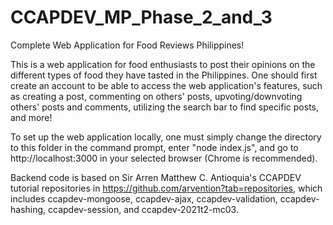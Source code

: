 # CCAPDEV_MP_Phase_2_and_3
Complete Web Application for Food Reviews Philippines!

This is a web application for food enthusiasts to post their opinions on the different types of food they have
tasted in the Philippines. One should first create an account to be able to access the web application's features, such as 
creating a post, commenting on others' posts, upvoting/downvoting others' posts and comments, utilizing the search bar to find specific posts, and more!

To set up the web application locally, one must simply change the directory to this folder in the command prompt, enter "node index.js", and go to http://localhost:3000 in your selected browser (Chrome is recommended).

Backend code is based on Sir Arren Matthew C. Antioquia's CCAPDEV tutorial repositories in https://github.com/arvention?tab=repositories, which includes ccapdev-mongoose, ccapdev-ajax, ccapdev-validation, ccapdev-hashing, ccapdev-session, and ccapdev-2021t2-mc03. 